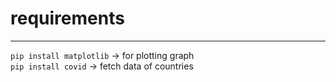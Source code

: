 # requirements
--------------

`pip install matplotlib` -> for plotting graph <br>
`pip install covid` -> fetch data of countries
